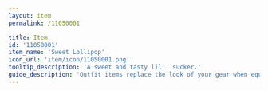 ```yaml
---
layout: item
permalink: /11050001

title: Item
id: '11050001'
item_name: 'Sweet Lollipop'
icon_url: 'item/icon/11050001.png'
tooltip_description: 'A sweet and tasty lil'' sucker.'
guide_description: 'Outfit items replace the look of your gear when equipped.'
---
```


